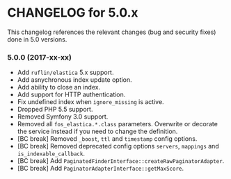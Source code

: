 CHANGELOG for 5.0.x
===================

This changelog references the relevant changes (bug and security fixes) done
in 5.0 versions.

### 5.0.0 (2017-xx-xx)

* Add `ruflin/elastica` 5.x support.
* Add asnychronous index update option.
* Add ability to close an index.
* Add support for HTTP authentication.
* Fix undefined index when `ignore_missing` is active.
* Dropped PHP 5.5 support.
* Removed Symfony 3.0 support.
* Removed all `fos_elastica.*.class` parameters. Overwrite or decorate the service instead if you
   need to change the definition.
* [BC break] Removed `_boost`, `ttl` and `timestamp` config options.
* [BC break] Removed deprecated config options `servers`, `mappings` and `is_indexable_callback`.
* [BC break] Add `PaginatedFinderInterface::createRawPaginatorAdapter`.
* [BC break] Add `PaginatorAdapterInterface::getMaxScore`.
